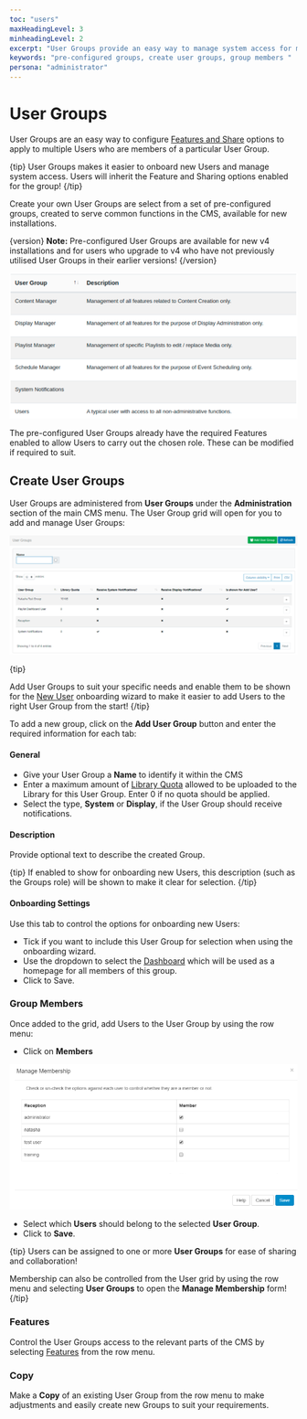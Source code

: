 ```yaml
---
toc: "users"
maxHeadingLevel: 3
minheadingLevel: 2
excerpt: "User Groups provide an easy way to manage system access for multiple Users"
keywords: "pre-configured groups, create user groups, group members "
persona: "administrator"
---
```


# User Groups

User Groups are an easy way to configure [Features and Share](users_features_and_sharing.html) options to apply to multiple Users who are members of a particular User Group.

{tip}
User Groups makes it easier to onboard new Users and manage system access. Users will inherit the  Feature and Sharing options enabled for the group!
{/tip}

Create your own User Groups are select from a set of pre-configured groups, created to serve common functions in the CMS, available for new installations.

{version}
**Note:** Pre-configured User Groups are available for new v4 installations and for users who upgrade to v4 who have not previously utilised User Groups in  their earlier versions!
{/version}

![Pre-Configured Groups](img/v4_user_groups_preconfigured.png)

The pre-configured User Groups already have the required Features enabled to allow Users to carry out the chosen role. These can be modified if required to suit.

## Create User Groups

User Groups are administered from **User Groups** under the **Administration** section of the main CMS menu. The User Group grid will open for you to add and manage User Groups:

![User Group Add](img/v4_user_group_add.png)

{tip}

Add User Groups to suit your specific needs and enable them to be shown for the [New User](users_administration.html) onboarding wizard to make it easier to add Users to the right User Group from the start!
{/tip}

To add a new group, click on the **Add User Group** button and enter the required information for each tab:

#### General

- Give your User Group a **Name** to identify it within the CMS
- Enter a maximum amount of [Library Quota](users_administration.html#content-library-quota) allowed to be uploaded to the Library for this User Group. Enter 0 if no quota should be applied. 
- Select the type, **System** or **Display**, if the User Group should receive notifications.

#### Description

Provide optional text to describe the created Group. 

{tip}
If enabled to show for onboarding new Users, this description (such as the Groups role) will be shown to make it clear for selection.
{/tip}

#### Onboarding Settings

Use this tab to control the options for onboarding new Users:

- Tick if you want to include this User Group for selection when using the onboarding wizard.
- Use the dropdown to select the [Dashboard](users_dashboard.html) which will be used as a homepage for all members of this group.
- Click to Save.


### Group Members

Once added to the grid, add Users to the User Group by using the row menu:

- Click on **Members**

![User Group Manage Membership](img/v4_user_group_manage_membership.png)

- Select which **Users** should belong to the selected **User Group**.
- Click to **Save**.

{tip}
Users can be assigned to one or more **User Groups** for ease of sharing and collaboration!

Membership can also be controlled from the User grid by using the row menu and selecting  **User Groups** to open the **Manage Membership** form!
{/tip}

### Features

Control the User Groups access to the relevant parts of the CMS by selecting [Features](users_features_and_sharing.html) from the row menu.

### Copy

Make a **Copy** of an existing User Group from the row menu to make adjustments and easily create new Groups to suit your requirements.

